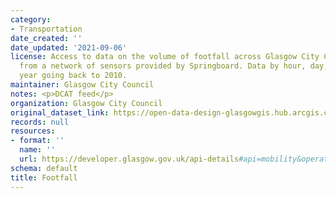 ```yaml
---
category:
- Transportation
date_created: ''
date_updated: '2021-09-06'
license: Access to data on the volume of footfall across Glasgow City Centre, generated
  from a network of sensors provided by Springboard. Data by hour, day, month and
  year going back to 2010.
maintainer: Glasgow City Council
notes: <p>DCAT feed</p>
organization: Glasgow City Council
original_dataset_link: https://open-data-design-glasgowgis.hub.arcgis.com/documents/GlasgowGIS::footfall
records: null
resources:
- format: ''
  name: ''
  url: https://developer.glasgow.gov.uk/api-details#api=mobility&operation=footfall
schema: default
title: Footfall
---
```

